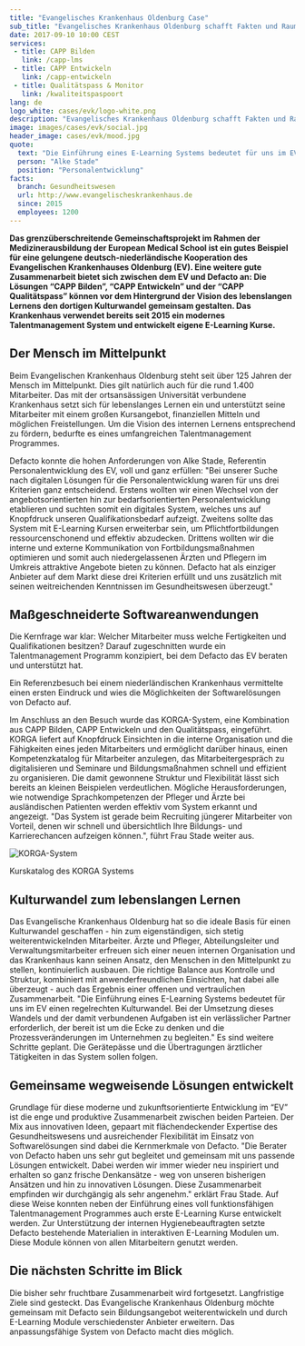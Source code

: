 ```yaml
---
title: "Evangelisches Krankenhaus Oldenburg Case"
sub_title: "Evangelisches Krankenhaus Oldenburg schafft Fakten und Raum für Talent"
date: 2017-09-10 10:00 CEST
services:
 - title: CAPP Bilden
   link: /capp-lms
 - title: CAPP Entwickeln
   link: /capp-entwickeln
 - title: Qualitätspass & Monitor
   link: /kwaliteitspaspoort
lang: de
logo_white: cases/evk/logo-white.png
description: "Evangelisches Krankenhaus Oldenburg schafft Fakten und Raum für Talent"
image: images/cases/evk/social.jpg
header_image: cases/evk/mood.jpg
quote:
  text: "Die Einführung eines E-Learning Systems bedeutet für uns im EV einen regelrechten Kulturwandel."
  person: "Alke Stade"
  position: "Personalentwicklung"
facts:
  branch: Gesundheitswesen
  url: http://www.evangelischeskrankenhaus.de
  since: 2015
  employees: 1200
---
```


__Das grenzüberschreitende Gemeinschaftsprojekt im Rahmen der Medizinerausbildung der European Medical School ist ein gutes Beispiel für eine gelungene deutsch-niederländische Kooperation des Evangelischen Krankenhauses Oldenburg (EV). Eine weitere gute Zusammenarbeit bietet sich zwischen dem EV und Defacto an: Die Lösungen “CAPP Bilden”, “CAPP Entwickeln” und der “CAPP Qualitätspass” können vor dem Hintergrund der Vision des lebenslangen Lernens den dortigen Kulturwandel gemeinsam gestalten. Das Krankenhaus verwendet bereits seit 2015 ein modernes Talentmanagement System und entwickelt eigene E-Learning Kurse.__

## Der Mensch im Mittelpunkt

Beim Evangelischen Krankenhaus Oldenburg steht seit über 125 Jahren der Mensch im Mittelpunkt. Dies gilt natürlich auch für die rund 1.400 Mitarbeiter. Das mit der ortsansässigen Universität verbundene Krankenhaus setzt sich für lebenslanges Lernen ein und unterstützt seine Mitarbeiter mit einem großen Kursangebot, finanziellen Mitteln und möglichen Freistellungen. Um die Vision des internen Lernens entsprechend zu fördern, bedurfte es eines umfangreichen Talentmanagement Programmes.

Defacto konnte die hohen Anforderungen von Alke Stade, Referentin Personalentwicklung des EV, voll und ganz erfüllen: "Bei unserer Suche nach digitalen Lösungen für die Personalentwicklung waren für uns drei Kriterien ganz entscheidend. Erstens wollten wir einen Wechsel von der angebotsorientierten hin zur bedarfsorientierten Personalentwicklung etablieren und suchten somit ein digitales System, welches uns auf Knopfdruck unseren Qualifikationsbedarf aufzeigt. Zweitens sollte das System mit E-Learning Kursen erweiterbar sein, um Pflichtfortbildungen ressourcenschonend und effektiv abzudecken. Drittens wollten wir die interne und externe Kommunikation von Fortbildungsmaßnahmen optimieren und somit auch niedergelassenen Ärzten und Pflegern im Umkreis attraktive Angebote bieten zu können. Defacto hat als einziger Anbieter auf dem Markt diese drei Kriterien erfüllt und uns zusätzlich mit seinen weitreichenden Kenntnissen im Gesundheitswesen überzeugt."

## Maßgeschneiderte Softwareanwendungen

Die Kernfrage war klar: Welcher Mitarbeiter muss welche Fertigkeiten und Qualifikationen besitzen? Darauf zugeschnitten wurde ein Talentmanagement Programm konzipiert, bei dem Defacto das EV beraten und unterstützt hat.

Ein Referenzbesuch bei einem niederländischen Krankenhaus vermittelte einen ersten Eindruck und wies die Möglichkeiten der Softwarelösungen von Defacto auf.

Im Anschluss an den Besuch wurde das KORGA-System, eine Kombination aus CAPP Bilden, CAPP Entwickeln und den Qualitätspass, eingeführt. KORGA liefert auf Knopfdruck Einsichten in die interne Organisation und die Fähigkeiten eines jeden Mitarbeiters und ermöglicht darüber hinaus, einen Kompetenzkatalog für Mitarbeiter anzulegen, das Mitarbeitergespräch zu digitalisieren und Seminare und Bildungsmaßnahmen schnell und effizient zu organisieren. Die damit gewonnene Struktur und Flexibilität lässt sich bereits an kleinen Beispielen verdeutlichen. Mögliche Herausforderungen, wie notwendige Sprachkompetenzen der Pfleger und Ärzte bei ausländischen Patienten werden effektiv vom System erkannt und angezeigt. "Das System ist gerade beim Recruiting jüngerer Mitarbeiter von Vorteil, denen wir schnell und übersichtlich Ihre Bildungs- und Karrierechancen aufzeigen können.", führt Frau Stade weiter aus.

![KORGA-System](/images/cases/evk/evk-kurskatalog.png)
<p class="caption">Kurskatalog des KORGA Systems</p>

## Kulturwandel zum lebenslangen Lernen

Das Evangelische Krankenhaus Oldenburg hat so die ideale Basis für einen Kulturwandel geschaffen - hin zum eigenständigen, sich stetig weiterentwickelnden Mitarbeiter. Ärzte und Pfleger, Abteilungsleiter und Verwaltungsmitarbeiter erfreuen sich einer neuen internen Organisation und das Krankenhaus kann seinen Ansatz, den Menschen in den Mittelpunkt zu stellen, kontinuierlich ausbauen. Die richtige Balance aus Kontrolle und Struktur, kombiniert mit anwenderfreundlichen Einsichten, hat dabei alle überzeugt - auch das Ergebnis einer offenen und vertraulichen Zusammenarbeit. "Die Einführung eines E-Learning Systems bedeutet für uns im EV einen regelrechten Kulturwandel. Bei der Umsetzung dieses Wandels und der damit verbundenen Aufgaben ist ein verlässlicher Partner erforderlich, der bereit ist um die Ecke zu denken und die Prozessveränderungen im Unternehmen zu begleiten." Es sind weitere Schritte geplant. Die Gerätepässe und die Übertragungen ärztlicher Tätigkeiten in das System sollen folgen.

## Gemeinsame wegweisende Lösungen entwickelt

Grundlage für diese moderne und zukunftsorientierte Entwicklung im “EV” ist die enge und produktive Zusammenarbeit zwischen beiden Parteien. Der Mix aus innovativen Ideen, gepaart mit flächendeckender Expertise des Gesundheitswesens und ausreichender Flexibilität im Einsatz von Softwarelösungen sind dabei die Kernmerkmale von Defacto. "Die Berater von Defacto haben uns sehr gut begleitet und gemeinsam mit uns passende Lösungen entwickelt. Dabei werden wir immer wieder neu inspiriert und erhalten so ganz frische Denkansätze - weg von unseren bisherigen Ansätzen und hin zu innovativen Lösungen. Diese Zusammenarbeit empfinden wir durchgängig als sehr angenehm." erklärt Frau Stade. Auf diese Weise konnten neben der Einführung eines voll funktionsfähigen Talentmanagement Programmes auch erste E-Learning Kurse entwickelt werden. Zur Unterstützung der internen Hygienebeauftragten setzte Defacto bestehende Materialien in interaktiven E-Learning Modulen um. Diese Module können von allen Mitarbeitern genutzt werden.

## Die nächsten Schritte im Blick

Die bisher sehr fruchtbare Zusammenarbeit wird fortgesetzt. Langfristige Ziele sind gesteckt. Das Evangelische Krankenhaus Oldenburg möchte gemeinsam mit Defacto sein Bildungsangebot weiterentwickeln und durch E-Learning Module verschiedenster Anbieter erweitern. Das anpassungsfähige System von Defacto macht dies möglich.
